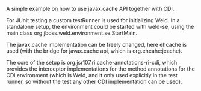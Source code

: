 
A simple example on how to use javax.cache API together with CDI.

For JUnit testing a custom testRunner is used for initializing Weld.
In a standalone setup, the environment could be started with weld-se,
using the main class org.jboss.weld.environment.se.StartMain.

The javax.cache implementation can be freely changed, here ehcache is used
(with the bridge for javax.cache api, which is org.ehcahe:jcache).

The core of the setup is org.jsr107.ri:cache-annotations-ri-cdi, which
provides the interceptor implementations for the method annotations for
the CDI environment (which is Weld, and it only used explicitly in the
test runner, so without the test any other CDI implementation can be used).
